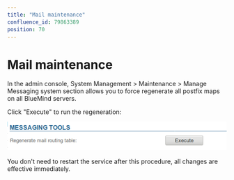 ```yaml
---
title: "Mail maintenance"
confluence_id: 79863389
position: 70
---
```

# Mail maintenance


In the admin console, System Management > Maintenance > Manage Messaging system section allows you to force regenerate all postfix maps on all BlueMind servers.

Click "Execute" to run the regeneration:

![](../../attachments/79863389/79863390.png)

You don't need to restart the service after this procedure, all changes are effective immediately.

